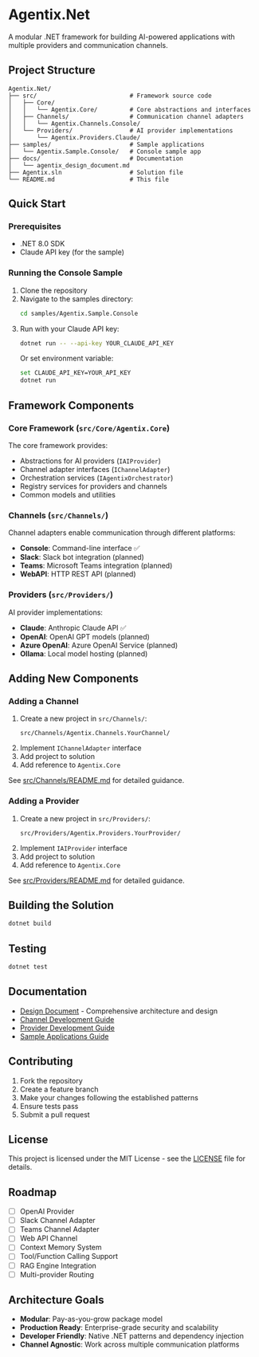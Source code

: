 # Agentix.Net

A modular .NET framework for building AI-powered applications with multiple providers and communication channels.

## Project Structure

```
Agentix.Net/
├── src/                          # Framework source code
│   ├── Core/
│   │   └── Agentix.Core/         # Core abstractions and interfaces
│   ├── Channels/                 # Communication channel adapters
│   │   └── Agentix.Channels.Console/
│   └── Providers/                # AI provider implementations
│       └── Agentix.Providers.Claude/
├── samples/                      # Sample applications
│   └── Agentix.Sample.Console/   # Console sample app
├── docs/                         # Documentation
│   └── agentix_design_document.md
├── Agentix.sln                   # Solution file
└── README.md                     # This file
```

## Quick Start

### Prerequisites

- .NET 8.0 SDK
- Claude API key (for the sample)

### Running the Console Sample

1. Clone the repository
2. Navigate to the samples directory:
   ```bash
   cd samples/Agentix.Sample.Console
   ```
3. Run with your Claude API key:
   ```bash
   dotnet run -- --api-key YOUR_CLAUDE_API_KEY
   ```
   Or set environment variable:
   ```bash
   set CLAUDE_API_KEY=YOUR_API_KEY
   dotnet run
   ```

## Framework Components

### Core Framework (`src/Core/Agentix.Core`)

The core framework provides:
- Abstractions for AI providers (`IAIProvider`)
- Channel adapter interfaces (`IChannelAdapter`)
- Orchestration services (`IAgentixOrchestrator`)
- Registry services for providers and channels
- Common models and utilities

### Channels (`src/Channels/`)

Channel adapters enable communication through different platforms:
- **Console**: Command-line interface ✅
- **Slack**: Slack bot integration (planned)
- **Teams**: Microsoft Teams integration (planned)
- **WebAPI**: HTTP REST API (planned)

### Providers (`src/Providers/`)

AI provider implementations:
- **Claude**: Anthropic Claude API ✅
- **OpenAI**: OpenAI GPT models (planned)
- **Azure OpenAI**: Azure OpenAI Service (planned)
- **Ollama**: Local model hosting (planned)

## Adding New Components

### Adding a Channel

1. Create a new project in `src/Channels/`:
   ```
   src/Channels/Agentix.Channels.YourChannel/
   ```
2. Implement `IChannelAdapter` interface
3. Add project to solution
4. Add reference to `Agentix.Core`

See [src/Channels/README.md](src/Channels/README.md) for detailed guidance.

### Adding a Provider

1. Create a new project in `src/Providers/`:
   ```
   src/Providers/Agentix.Providers.YourProvider/
   ```
2. Implement `IAIProvider` interface
3. Add project to solution
4. Add reference to `Agentix.Core`

See [src/Providers/README.md](src/Providers/README.md) for detailed guidance.

## Building the Solution

```bash
dotnet build
```

## Testing

```bash
dotnet test
```

## Documentation

- [Design Document](docs/agentix_design_document.md) - Comprehensive architecture and design
- [Channel Development Guide](src/Channels/README.md)
- [Provider Development Guide](src/Providers/README.md)
- [Sample Applications Guide](samples/README.md)

## Contributing

1. Fork the repository
2. Create a feature branch
3. Make your changes following the established patterns
4. Ensure tests pass
5. Submit a pull request

## License

This project is licensed under the MIT License - see the [LICENSE](LICENSE) file for details.

## Roadmap

- [ ] OpenAI Provider
- [ ] Slack Channel Adapter
- [ ] Teams Channel Adapter
- [ ] Web API Channel
- [ ] Context Memory System
- [ ] Tool/Function Calling Support
- [ ] RAG Engine Integration
- [ ] Multi-provider Routing

## Architecture Goals

- **Modular**: Pay-as-you-grow package model
- **Production Ready**: Enterprise-grade security and scalability
- **Developer Friendly**: Native .NET patterns and dependency injection
- **Channel Agnostic**: Work across multiple communication platforms